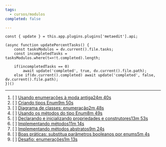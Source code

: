 ```yaml
---
tags:
  - cursos/modulos
completed: false

---
```


```dataviewjs
const { update } = this.app.plugins.plugins['metaedit'].api;

(async function updatePercentTasks() {
	const tasksModulos = dv.current().file.tasks;
	const incompletedTasks = tasksModulos.where(t=>!t.completed).length;
	
	if(incompletedTasks == 0)
		await update('completed', true, dv.current().file.path);
	else if(dv.current().completed) await update('completed', false, dv.current().file.path);
})()
```
---
1. [ ] [Usando enumerações à moda antiga24m 40s](https://app.algaworks.com/aulas/4706/usando-enumeracoes-a-moda-antiga)
2. [ ] [Criando tipos Enum9m 50s](https://app.algaworks.com/aulas/4707/criando-tipos-enum)
3. [ ] [Diagrama de classes: enumeração2m 48s](https://app.algaworks.com/aulas/4708/diagrama-de-classes-enumeracao)
4. [ ] [Usando os métodos do tipo Enum8m 49s](https://app.algaworks.com/aulas/4709/usando-os-metodos-do-tipo-enum)
5. [ ] [Declarando e inicializando propriedades e construtores13m 53s](https://app.algaworks.com/aulas/4710/declarando-e-inicializando-propriedades-e-construtores)
6. [ ] [Implementando métodos11m 14s](https://app.algaworks.com/aulas/4711/implementando-metodos)
7. [ ] [Implementando métodos abstratos9m 24s](https://app.algaworks.com/aulas/4712/implementando-metodos-abstratos)
8. [ ] [Boas práticas: substitua parâmetros booleanos por enums5m 4s](https://app.algaworks.com/aulas/4713/boas-praticas-substitua-parametros-booleanos-por-enums)
9. [ ] [Desafio: enumerações1m 13s](https://app.algaworks.com/aulas/4714/desafio-enumeracoes)